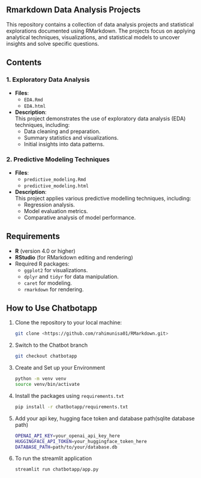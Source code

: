 ## Rmarkdown Data Analysis Projects

This repository contains a collection of data analysis projects and statistical explorations documented using RMarkdown. The projects focus on applying analytical techniques, visualizations, and statistical models to uncover insights and solve specific questions.

## Contents

### 1. Exploratory Data Analysis
- **Files**:  
  - `EDA.Rmd`  
  - `EDA.html`
- **Description**:  
  This project demonstrates the use of exploratory data analysis (EDA) techniques, including:
  - Data cleaning and preparation.
  - Summary statistics and visualizations.
  - Initial insights into data patterns.

### 2. Predictive Modeling Techniques
- **Files**:  
  - `predictive_modeling.Rmd`  
  - `predictive_modeling.html`
- **Description**:  
  This project applies various predictive modelling techniques, including:
  - Regression analysis.
  - Model evaluation metrics.
  - Comparative analysis of model performance.

## Requirements

- **R** (version 4.0 or higher)
- **RStudio** (for RMarkdown editing and rendering)
- Required R packages:
  - `ggplot2` for visualizations.
  - `dplyr` and `tidyr` for data manipulation.
  - `caret` for modeling.
  - `rmarkdown` for rendering.

## How to Use Chatbotapp

1. Clone the repository to your local machine:
   ```bash
   git clone <https://github.com/rahimunisa01/RMarkdown.git>
2. Switch to the Chatbot branch
   ```bash
   git checkout chatbotapp
3. Create and Set up your Environment
   ```bash
   python -m venv venv
   source venv/bin/activate
4. Install the packages using `requirements.txt`
   ```bash
   pip install -r chatbotapp/requirements.txt
5. Add your api key, hugging face token and database path(sqlite database path)
   ```bash
   OPENAI_API_KEY=your_openai_api_key_here
   HUGGINGFACE_API_TOKEN=your_huggingface_token_here
   DATABASE_PATH=path/to/your/database.db
6. To run the streamlit application
   ```bash
   streamlit run chatbotapp/app.py
